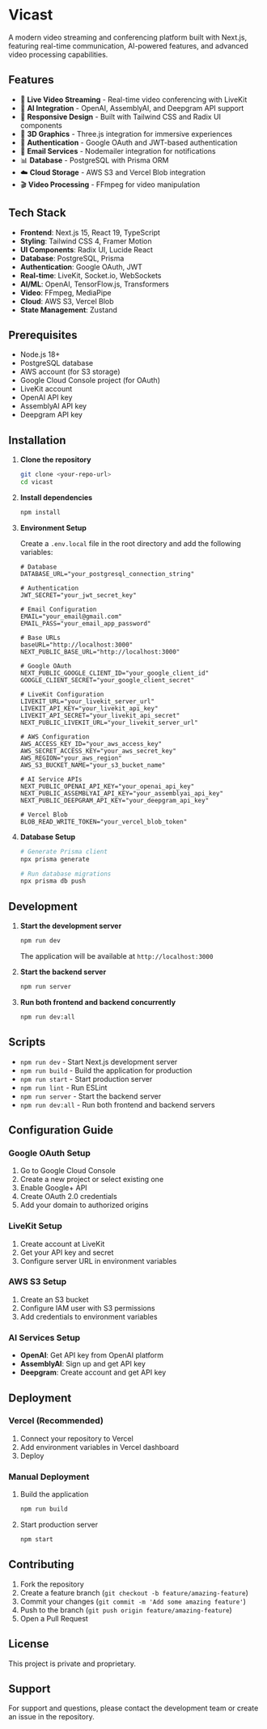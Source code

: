 # Vicast

A modern video streaming and conferencing platform built with Next.js, featuring real-time communication, AI-powered features, and advanced video processing capabilities.

## Features

- 🎥 **Live Video Streaming** - Real-time video conferencing with LiveKit
- 🤖 **AI Integration** - OpenAI, AssemblyAI, and Deepgram API support
- 📱 **Responsive Design** - Built with Tailwind CSS and Radix UI components
- 🎨 **3D Graphics** - Three.js integration for immersive experiences
- 🔐 **Authentication** - Google OAuth and JWT-based authentication
- 📧 **Email Services** - Nodemailer integration for notifications
- 📊 **Database** - PostgreSQL with Prisma ORM
- ☁️ **Cloud Storage** - AWS S3 and Vercel Blob integration
- 🎬 **Video Processing** - FFmpeg for video manipulation

## Tech Stack

- **Frontend**: Next.js 15, React 19, TypeScript
- **Styling**: Tailwind CSS 4, Framer Motion
- **UI Components**: Radix UI, Lucide React
- **Database**: PostgreSQL, Prisma
- **Authentication**: Google OAuth, JWT
- **Real-time**: LiveKit, Socket.io, WebSockets
- **AI/ML**: OpenAI, TensorFlow.js, Transformers
- **Video**: FFmpeg, MediaPipe
- **Cloud**: AWS S3, Vercel Blob
- **State Management**: Zustand

## Prerequisites

- Node.js 18+ 
- PostgreSQL database
- AWS account (for S3 storage)
- Google Cloud Console project (for OAuth)
- LiveKit account
- OpenAI API key
- AssemblyAI API key
- Deepgram API key

## Installation

1. **Clone the repository**
   ```bash
   git clone <your-repo-url>
   cd vicast
   ```

2. **Install dependencies**
   ```bash
   npm install
   ```

3. **Environment Setup**
   
   Create a `.env.local` file in the root directory and add the following variables:

   ```env
   # Database
   DATABASE_URL="your_postgresql_connection_string"
   
   # Authentication
   JWT_SECRET="your_jwt_secret_key"
   
   # Email Configuration
   EMAIL="your_email@gmail.com"
   EMAIL_PASS="your_email_app_password"
   
   # Base URLs
   baseURL="http://localhost:3000"
   NEXT_PUBLIC_BASE_URL="http://localhost:3000"
   
   # Google OAuth
   NEXT_PUBLIC_GOOGLE_CLIENT_ID="your_google_client_id"
   GOOGLE_CLIENT_SECRET="your_google_client_secret"
   
   # LiveKit Configuration
   LIVEKIT_URL="your_livekit_server_url"
   LIVEKIT_API_KEY="your_livekit_api_key"
   LIVEKIT_API_SECRET="your_livekit_api_secret"
   NEXT_PUBLIC_LIVEKIT_URL="your_livekit_server_url"
   
   # AWS Configuration
   AWS_ACCESS_KEY_ID="your_aws_access_key"
   AWS_SECRET_ACCESS_KEY="your_aws_secret_key"
   AWS_REGION="your_aws_region"
   AWS_S3_BUCKET_NAME="your_s3_bucket_name"
   
   # AI Service APIs
   NEXT_PUBLIC_OPENAI_API_KEY="your_openai_api_key"
   NEXT_PUBLIC_ASSEMBLYAI_API_KEY="your_assemblyai_api_key"
   NEXT_PUBLIC_DEEPGRAM_API_KEY="your_deepgram_api_key"
   
   # Vercel Blob
   BLOB_READ_WRITE_TOKEN="your_vercel_blob_token"
   ```

4. **Database Setup**
   ```bash
   # Generate Prisma client
   npx prisma generate
   
   # Run database migrations
   npx prisma db push
   ```

## Development

1. **Start the development server**
   ```bash
   npm run dev
   ```
   The application will be available at `http://localhost:3000`

2. **Start the backend server**
   ```bash
   npm run server
   ```

3. **Run both frontend and backend concurrently**
   ```bash
   npm run dev:all
   ```

## Scripts

- `npm run dev` - Start Next.js development server
- `npm run build` - Build the application for production
- `npm run start` - Start production server
- `npm run lint` - Run ESLint
- `npm run server` - Start the backend server
- `npm run dev:all` - Run both frontend and backend servers

## Configuration Guide

### Google OAuth Setup
1. Go to Google Cloud Console
2. Create a new project or select existing one
3. Enable Google+ API
4. Create OAuth 2.0 credentials
5. Add your domain to authorized origins

### LiveKit Setup
1. Create account at LiveKit
2. Get your API key and secret
3. Configure server URL in environment variables

### AWS S3 Setup
1. Create an S3 bucket
2. Configure IAM user with S3 permissions
3. Add credentials to environment variables

### AI Services Setup
- **OpenAI**: Get API key from OpenAI platform
- **AssemblyAI**: Sign up and get API key
- **Deepgram**: Create account and get API key

## Deployment

### Vercel (Recommended)
1. Connect your repository to Vercel
2. Add environment variables in Vercel dashboard
3. Deploy

### Manual Deployment
1. Build the application
   ```bash
   npm run build
   ```
2. Start production server
   ```bash
   npm start
   ```

## Contributing

1. Fork the repository
2. Create a feature branch (`git checkout -b feature/amazing-feature`)
3. Commit your changes (`git commit -m 'Add some amazing feature'`)
4. Push to the branch (`git push origin feature/amazing-feature`)
5. Open a Pull Request

## License

This project is private and proprietary.

## Support

For support and questions, please contact the development team or create an issue in the repository.